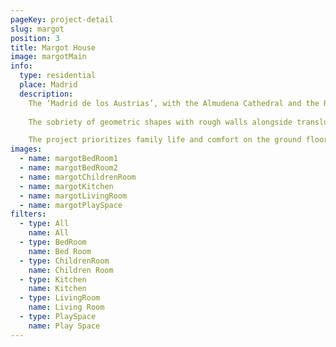 ```yaml
---
pageKey: project-detail
slug: margot
position: 3
title: Margot House
image: margotMain
info:
  type: residential
  place: Madrid
  description: 
    The ‘Madrid de los Austrias’, with the Almudena Cathedral and the Royal Palace host this family home where one drinks in the flavor of the old capital.
    
    The sobriety of geometric shapes with rough walls alongside translucent ones produces serenity. It is a harmonious place. Geometry and light have been the sources of inspiration for Margot. Relationships are created between the inhabited spaces and the volume of the house.

    The project prioritizes family life and comfort on the ground floor of the house and ergonomics in the office area located on the top floor. A hollow volume is created in the building that allows to gain height in this area intended for common use. This volume is enveloped by a translucent polycarbonate skin built with a series of white profiles generating a longitudinal rhythm.
images:
  - name: margotBedRoom1
  - name: margotBedRoom2
  - name: margotChildrenRoom
  - name: margotKitchen
  - name: margotLivingRoom
  - name: margotPlaySpace
filters:
  - type: All
    name: All
  - type: BedRoom
    name: Bed Room
  - type: ChildrenRoom
    name: Children Room
  - type: Kitchen
    name: Kitchen
  - type: LivingRoom
    name: Living Room
  - type: PlaySpace
    name: Play Space
---
```

